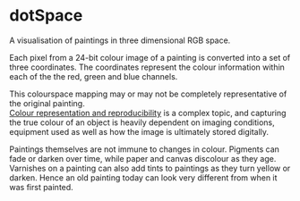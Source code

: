 # dotSpace

A visualisation of paintings in three dimensional RGB space.

Each pixel from a 24-bit colour image of a painting is converted into a set of three coordinates.
The coordinates represent the colour information within each of the the red, green and blue channels.

This colourspace mapping may or may not be completely representative of the original painting.  
[Colour representation and reproducibility](https://en.wikipedia.org/wiki/Color_space) is a complex topic, and capturing
the true colour of an object is heavily dependent on imaging conditions, equipment used as well as how the image is ultimately stored digitally.

Paintings themselves are not immune to changes in colour.  Pigments can fade or darken over time, while paper and canvas discolour as they age. Varnishes on a painting can also add tints to paintings as they turn yellow or darken.  Hence an old painting today can look very different from when it was first painted.
